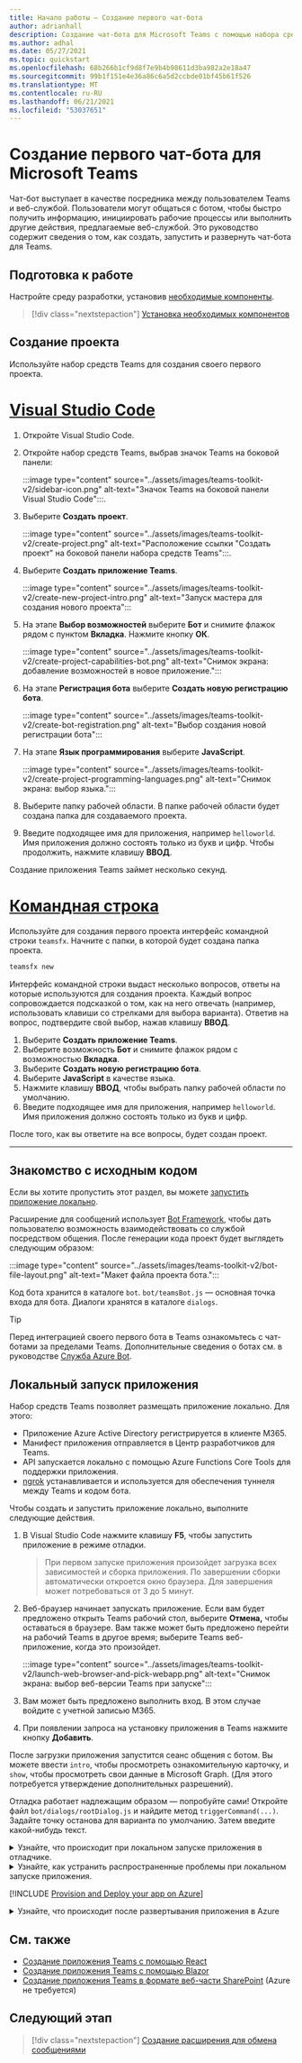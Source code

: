 ```yaml
---
title: Начало работы — Создание первого чат-бота
author: adrianhall
description: Создание чат-бота для Microsoft Teams с помощью набора средств Teams.
ms.author: adhal
ms.date: 05/27/2021
ms.topic: quickstart
ms.openlocfilehash: 68b266b1cf9d8f7e9b4b98611d3ba982a2e18a47
ms.sourcegitcommit: 99b1f151e4e36a86c6a5d2ccbde01bf45b61f526
ms.translationtype: MT
ms.contentlocale: ru-RU
ms.lasthandoff: 06/21/2021
ms.locfileid: "53037651"
---
```

# <a name="build-your-first-conversational-bot-for-microsoft-teams"></a>Создание первого чат-бота для Microsoft Teams

Чат-бот выступает в качестве посредника между пользователем Teams и веб-службой.  Пользователи могут общаться с ботом, чтобы быстро получить информацию, инициировать рабочие процессы или выполнить другие действия, предлагаемые веб-службой.  Это руководство содержит сведения о том, как создать, запустить и развернуть чат-бота для Teams.

## <a name="before-you-begin"></a>Подготовка к работе

Настройте среду разработки, установив [необходимые компоненты](prerequisites.md).

> [!div class="nextstepaction"]
> [Установка необходимых компонентов](prerequisites.md)

## <a name="create-your-project"></a>Создание проекта

Используйте набор средств Teams для создания своего первого проекта.

# <a name="visual-studio-code"></a>[Visual Studio Code](#tab/vscode)

1. Откройте Visual Studio Code.
1. Откройте набор средств Teams, выбрав значок Teams на боковой панели:

    :::image type="content" source="../assets/images/teams-toolkit-v2/sidebar-icon.png" alt-text="Значок Teams на боковой панели Visual Studio Code":::.

1. Выберите **Создать проект**.

   :::image type="content" source="../assets/images/teams-toolkit-v2/create-project.png" alt-text="Расположение ссылки &quot;Создать проект&quot; на боковой панели набора средств Teams":::.

1. Выберите **Создать приложение Teams**.

   :::image type="content" source="../assets/images/teams-toolkit-v2/create-new-project-intro.png" alt-text="Запуск мастера для создания нового проекта":::

1. На этапе **Выбор возможностей** выберите **Бот** и снимите флажок рядом с пунктом **Вкладка**. Нажмите кнопку **ОК**.

   :::image type="content" source="../assets/images/teams-toolkit-v2/create-project-capabilities-bot.png" alt-text="Снимок экрана: добавление возможностей в новое приложение.":::

1. На этапе **Регистрация бота** выберите **Создать новую регистрацию бота**.

   :::image type="content" source="../assets/images/teams-toolkit-v2/create-bot-registration.png" alt-text="Выбор создания новой регистрации бота":::

1. На этапе **Язык программирования** выберите **JavaScript**.

    :::image type="content" source="../assets/images/teams-toolkit-v2/create-project-programming-languages.png" alt-text="Снимок экрана: выбор языка.":::

1. Выберите папку рабочей области.  В папке рабочей области будет создана папка для создаваемого проекта.

1. Введите подходящее имя для приложения, например `helloworld`.  Имя приложения должно состоять только из букв и цифр.  Чтобы продолжить, нажмите клавишу **ВВОД**.

Создание приложения Teams займет несколько секунд.

# <a name="command-line"></a>[Командная строка](#tab/cli)

Используйте для создания первого проекта интерфейс командной строки `teamsfx`.  Начните с папки, в которой будет создана папка проекта.

``` bash
teamsfx new
```

Интерфейс командной строки выдаст несколько вопросов, ответы на которые используются для создания проекта.  Каждый вопрос сопровождается подсказкой о том, как на него отвечать (например, использовать клавиши со стрелками для выбора варианта).  Ответив на вопрос, подтвердите свой выбор, нажав клавишу **ВВОД**.

1. Выберите **Создать приложение Teams**.
1. Выберите возможность **Бот** и снимите флажок рядом с возможностью **Вкладка**.
1. Выберите **Создать новую регистрацию бота**.
1. Выберите **JavaScript** в качестве языка.
1. Нажмите клавишу **ВВОД**, чтобы выбрать папку рабочей области по умолчанию.
1. Введите подходящее имя для приложения, например `helloworld`.  Имя приложения должно состоять только из букв и цифр.

После того, как вы ответите на все вопросы, будет создан проект.

---

## <a name="take-a-tour-of-the-source-code"></a>Знакомство с исходным кодом

Если вы хотите пропустить этот раздел, вы можете [запустить приложение локально](#run-your-app-locally).

Расширение для сообщений использует [Bot Framework](https://docs.botframework.com), чтобы дать пользователю возможность взаимодействовать со службой посредством общения.  После генерации кода проект будет выглядеть следующим образом:

:::image type="content" source="../assets/images/teams-toolkit-v2/bot-file-layout.png" alt-text="Макет файла проекта бота.":::

Код бота хранится в каталоге `bot`.  `bot/teamsBot.js` — основная точка входа для бота. Диалоги хранятся в каталоге `dialogs`.

> [!Tip]
> Перед интеграцией своего первого бота в Teams ознакомьтесь с чат-ботами за пределами Teams.  Дополнительные сведения о ботах см. в руководстве [Служба Azure Bot](/azure/bot-service/bot-builder-basics?view=azure-bot-service-4.0&preserve-view=true).

## <a name="run-your-app-locally"></a>Локальный запуск приложения

Набор средств Teams позволяет размещать приложение локально.  Для этого:

- Приложение Azure Active Directory регистрируется в клиенте M365.
- Манифест приложения отправляется в Центр разработчиков для Teams.
- API запускается локально с помощью Azure Functions Core Tools для поддержки приложения.
- [ngrok](https://ngrok.io) устанавливается и используется для обеспечения туннеля между Teams и кодом бота.

Чтобы создать и запустить приложение локально, выполните следующие действия.

1. В Visual Studio Code нажмите клавишу **F5**, чтобы запустить приложение в режиме отладки.

   > При первом запуске приложения произойдет загрузка всех зависимостей и сборка приложения.  По завершении сборки автоматически откроется окно браузера.  Для завершения может потребоваться от 3 до 5 минут.

1. Веб-браузер начинает запускать приложение. Если вам будет предложено открыть Teams рабочий стол, выберите **Отмена,** чтобы оставаться в браузере. Вам также может быть предложено перейти на рабочий Teams в другое время; выберите Teams веб-приложение, когда это произойдет.

   :::image type="content" source="../assets/images/teams-toolkit-v2/launch-web-browser-and-pick-webapp.png" alt-text="Снимок экрана: выбор веб-версии Teams при запуске":::

1. Вам может быть предложено выполнить вход.  В этом случае войдите с учетной записью M365.
1. При появлении запроса на установку приложения в Teams нажмите кнопку **Добавить**.

После загрузки приложения запустится сеанс общения с ботом.  Вы можете ввести `intro`, чтобы просмотреть ознакомительную карточку, и `show`, чтобы просмотреть свои данные в Microsoft Graph.  (Для этого потребуется утверждение дополнительных разрешений).

Отладка работает надлежащим образом — попробуйте сами! Откройте файл `bot/dialogs/rootDialog.js` и найдите метод `triggerCommand(...)`.  Задайте точку останова для варианта по умолчанию.  Затем введите какой-нибудь текст.

<!-- markdownlint-disable MD033 -->
<details>
<summary>Узнайте, что происходит при локальном запуске приложения в отладчике.</summary>

При нажатии клавиши F5 набор средств Teams:

1. Зарегистрировал приложение в Azure Active Directory.
1. Зарегистрировал приложение для установки неопубликованных приложений в Microsoft Teams.
1. Запустил серверную часть приложения локально с помощью [Azure Functions Core Tools](/azure/azure-functions/functions-run-local?#start).
1. Запустил туннель ngrok, чтобы обеспечить взаимодействие Teams с вашим приложением.
1. Запустил Microsoft Teams с помощью команды, обеспечивающей установку неопубликованного приложения в Teams.

</details>

<!-- markdownlint-disable MD033 -->
<details>
<summary>Узнайте, как устранить распространенные проблемы при локальном запуске приложения.</summary>

Чтобы запустить приложение в Teams, у вас должна быть учетная запись разработчика Microsoft 365, позволяющая устанавливать неопубликованные приложения. Дополнительные сведения о создании учетной записи см. в разделе [Необходимые компоненты](prerequisites.md#enable-sideloading).

> [!TIP]
> Перед установкой неопубликованного приложения проверьте наличие проблем с помощью [средства проверки приложений](https://dev.teams.microsoft.com/appvalidation.html), которое входит в набор средств. Исправьте ошибки, чтобы успешно установить неопубликованное приложение.
</details>

[!INCLUDE [Provision and Deploy your app on Azure](~/includes/get-started/azure-provisioning-instructions.md)]

<!-- markdownlint-disable MD033 -->

<details>
<summary>Узнайте, что происходит после развертывания приложения в Azure</summary>

До развертывания приложение работает локально:

1. Серверная часть работает с использованием _Azure Functions Core Tools_.
1. Конечная точка HTTP приложения, в которую Microsoft Teams загружает приложение, работает локально.

Развертывание включает подготовку ресурсов для активной подписки Azure и развертывание (загрузку) внутреннего и внешнего кода приложения в Azure. Серверная часть использует различные службы Azure, включая службу приложений Azure и службу Azure Bot.

</details>

## <a name="see-also"></a>См. также

- [Создание приложения Teams с помощью React](first-app-react.md)
- [Создание приложения Teams с помощью Blazor](first-app-blazor.md)
- [Создание приложения Teams в формате веб-части SharePoint](first-app-spfx.md) (Azure не требуется)

## <a name="next-step"></a>Следующий этап

> [!div class="nextstepaction"]
> [Создание расширения для обмена сообщениями](first-message-extension.md)
